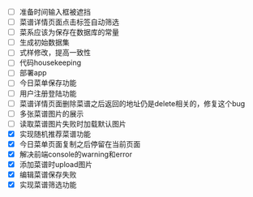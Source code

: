 - [ ] 准备时间输入框被遮挡
- [ ] 菜谱详情页面点击标签自动筛选
- [ ] 菜系应该为保存在数据库的常量
- [ ] 生成初始数据集
- [ ] 式样修改，提高一致性
- [ ] 代码housekeeping
- [ ] 部署app
- [ ] 今日菜单保存功能
- [ ] 用户注册登陆功能
- [ ] 菜谱详情页面删除菜谱之后返回的地址仍是delete相关的，修复这个bug
- [ ] 多张菜谱图片的展示
- [ ] 读取菜谱图片失败时加载默认图片
- [x] 实现随机推荐菜谱功能
- [x] 今日菜单页面复制之后停留在当前页面
- [x] 解决前端console的warning和error
- [x] 添加菜谱时upload图片
- [x] 编辑菜谱保存失败
- [x] 实现菜谱筛选功能